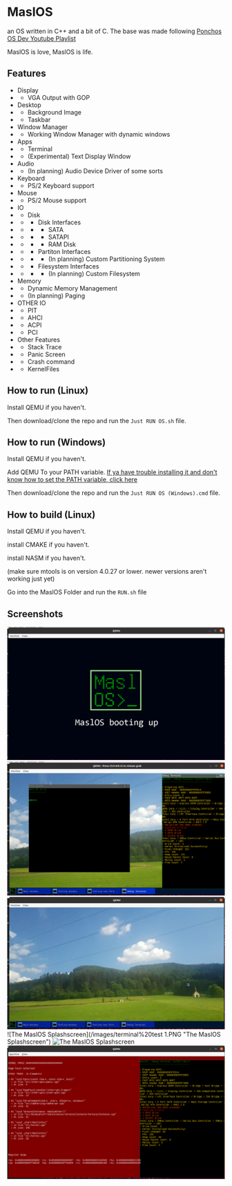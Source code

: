 # MaslOS
an OS written in C++ and a bit of C.
The base was made following [Ponchos OS Dev Youtube Playlist](https://www.youtube.com/playlist?list=PLxN4E629pPnJxCQCLy7E0SQY_zuumOVyZ)


MaslOS is love, MaslOS is life.



## Features
* Display
* * VGA Output with GOP
* Desktop
* * Background Image
* * Taskbar
* Window Manager
* * Working Window Manager with dynamic windows
* Apps
* * Terminal
* * (Experimental) Text Display Window
* Audio
* * (In planning) Audio Device Driver of some sorts
* Keyboard
* * PS/2 Keyboard support
* Mouse
* * PS/2 Mouse support
* IO
* * Disk
* * * Disk Interfaces
* * * * SATA
* * * * SATAPI
* * * * RAM Disk
* * * Partiton Interfaces
* * * * (In planning) Custom Partitioning System
* * * Filesystem Interfaces
* * * * (In planning) Custom Filesystem
* Memory
* * Dynamic Memory Management
* * (In planning) Paging
* OTHER IO
* * PIT
* * AHCI
* * ACPI
* * PCI
* Other Features
* * Stack Trace
* * Panic Screen
* * Crash command
* * KernelFiles


## How to run (Linux)
Install QEMU if you haven't.

Then download/clone the repo and run the `Just RUN OS.sh` file.





## How to run (Windows)
Install QEMU if you haven't.

Add QEMU To your PATH variable. [If ya have trouble installing it and don't know how to set the PATH variable, click here](https://linuxhint.com/qemu-windows/)

Then download/clone the repo and run the `Just RUN OS (Windows).cmd` file.





## How to build (Linux)
Install QEMU if you haven't.

install CMAKE if you haven't.

install NASM if you haven't.

(make sure mtools is on version 4.0.27 or lower. newer versions aren't working just yet)


Go into the MaslOS Folder and run the `RUN.sh` file



## Screenshots

![The MaslOS Splashscreen](/images/boot.PNG "The MaslOS Splashscreen")
![The MaslOS Splashscreen](/images/desktop.PNG "The MaslOS Splashscreen")
![The MaslOS Splashscreen](/images/desktop%20background.PNG "The MaslOS Splashscreen")
![The MaslOS Splashscreen](/images/terminal%20test 1.PNG "The MaslOS Splashscreen")
![The MaslOS Splashscreen](/images/yay.PNG "The MaslOS Splashscreen")
![The MaslOS Splashscreen](/images/crash.PNG "The MaslOS Splashscreen")
